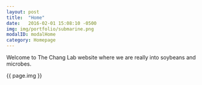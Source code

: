 ```yaml
---
layout: post
title:  "Home"
date:   2016-02-01 15:08:10 -0500
img: img/portfolio/submarine.png
modalID: modalHome
category: Homepage
---
```

Welcome to The Chang Lab website where we are really into soybeans and microbes.


{{ page.img }}
